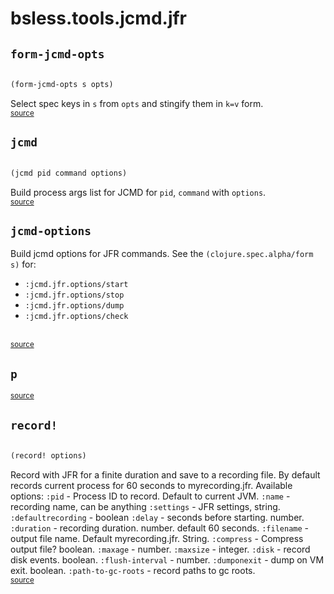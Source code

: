 # bsless.tools.jcmd.jfr 





## `form-jcmd-opts`
``` clojure

(form-jcmd-opts s opts)
```


Select spec keys in `s` from `opts` and stingify them in `k=v` form.
<br><sub>[source](https://github.com/bsless/tools.jvm/blob/master/src/bsless/tools/jcmd/jfr.clj#L92-L100)</sub>
## `jcmd`
``` clojure

(jcmd pid command options)
```


Build process args list for JCMD for `pid`, `command` with `options`.
<br><sub>[source](https://github.com/bsless/tools.jvm/blob/master/src/bsless/tools/jcmd/jfr.clj#L109-L112)</sub>
## `jcmd-options`

Build jcmd options for JFR commands.
  See the `(clojure.spec.alpha/form s)` for:
  - `:jcmd.jfr.options/start`
  - `:jcmd.jfr.options/stop`
  - `:jcmd.jfr.options/dump`
  - `:jcmd.jfr.options/check`
  
<br><sub>[source](https://github.com/bsless/tools.jvm/blob/master/src/bsless/tools/jcmd/jfr.clj#L10-L18)</sub>
## `p`
<sub>[source](https://github.com/bsless/tools.jvm/blob/master/src/bsless/tools/jcmd/jfr.clj#L169-L169)</sub>
## `record!`
``` clojure

(record! options)
```


Record with JFR for a finite duration and save to a recording file.
  By default records current process for 60 seconds to myrecording.jfr.
  Available options:
  `:pid` - Process ID to record. Default to current JVM.
  `:name` - recording name, can be anything
  `:settings` - JFR settings, string.
  `:defaultrecording` - boolean
  `:delay` - seconds before starting. number.
  `:duration` - recording duration. number. default 60 seconds.
  `:filename` - output file name. Default myrecording.jfr. String.
  `:compress` - Compress output file? boolean.
  `:maxage` - number.
  `:maxsize` - integer.
  `:disk` - record disk events. boolean.
  `:flush-interval` - number.
  `:dumponexit` - dump on VM exit. boolean.
  `:path-to-gc-roots` - record paths to gc roots.
<br><sub>[source](https://github.com/bsless/tools.jvm/blob/master/src/bsless/tools/jcmd/jfr.clj#L145-L165)</sub>
